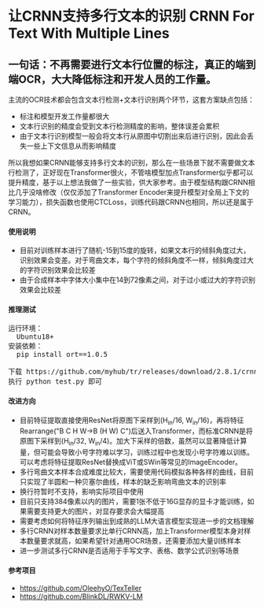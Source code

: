 # 让CRNN支持多行文本的识别 CRNN For Text With Multiple Lines

一句话：不再需要进行文本行位置的标注，真正的端到端OCR，大大降低标注和开发人员的工作量。
----
主流的OCR技术都会包含文本行检测+文本行识别两个环节，这套方案缺点包括：
+ 标注和模型开发工作量都很大
+ 文本行识别的精度会受到文本行检测精度的影响，整体误差会累积
+ 由于文本行识别模型一般会将文本行从原图中切割出来后进行识别，因此会丢失一些上下文信息从而影响精度

所以我想如果CRNN能够支持多行文本的识别，那么在一些场景下就不需要做文本行检测了，正好现在Transformer很火，不管啥模型加点Transformer似乎都可以提升精度，基于以上想法我做了一些实验，供大家参考。由于模型结构跟CRNN相比几乎没啥修改（仅仅添加了Transformer Encoder来提升模型对全局上下文的学习能力），损失函数也使用CTCLoss，训练代码跟CRNN也相同，所以还是属于CRNN。

#### 使用说明
+ 目前对训练样本进行了随机-15到15度的旋转，如果文本行的倾斜角度过大，识别效果会变差。对于弯曲文本，每个字符的倾斜角度不一样，倾斜角度过大的字符识别效果会比较差
+ 由于合成样本中字体大小集中在14到72像素之间，对于过小或过大的字符识别效果会比较差

#### 推理测试
<pre>
运行环境：
  Ubuntu18+
安装依赖：
  pip install ort==1.0.5

下载 https://github.com/myhub/tr/releases/download/2.8.1/crnn_plus_v1_3.zip 文件后解压
执行 python test.py 即可
</pre>

#### 改进方向
+ 目前特征提取直接使用ResNet将原图下采样到(H<sub>in</sub>/16, W<sub>in</sub>/16)，再将特征Rearrange("B C H W->B (H W) C")后送入Transformer，而标准CRNN是将原图下采样到(H<sub>in</sub>/32, W<sub>in</sub>/4)。加大下采样的倍数，虽然可以显著降低计算量，但可能会导致小号字符难以学习，训练过程中也发现小号字符难以训练。可以考虑将特征提取ResNet替换成ViT或SWin等常见的ImageEncoder。
+ 多行弯曲文本样本合成难度比较大，需要使用代码模拟各种各样的曲线，目前只实现了半圆和一种贝塞尔曲线，样本的缺乏影响弯曲文本的识别率
+ 换行符暂时不支持，影响实际项目中使用
+ 目前只支持384像素以内的图片，需要1张不低于16G显存的显卡才能训练，如果需要支持更大的图片，对显存要求会大幅提高
+ 需要考虑如何将特征序列输出到成熟的LLM大语言模型实现进一步的文档理解
+ 多行CRNN对样本数量要求比单行CRNN高，加上Transformer模型本身对样本数量要求就高，如果希望针对通用OCR场景，还需要添加大量训练样本
+ 进一步测试多行CRNN是否适用于手写文字、表格、数学公式识别等场景

#### 参考项目
+ https://github.com/OleehyO/TexTeller
+ https://github.com/BlinkDL/RWKV-LM

